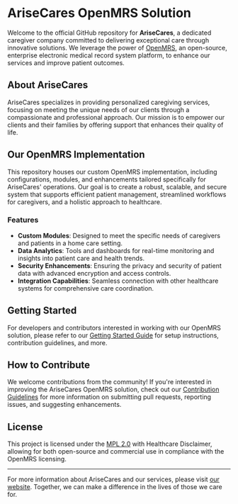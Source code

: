 # AriseCares OpenMRS Solution

Welcome to the official GitHub repository for **AriseCares**, a dedicated caregiver company committed to delivering exceptional care through innovative solutions. We leverage the power of [OpenMRS](https://openmrs.org/), an open-source, enterprise electronic medical record system platform, to enhance our services and improve patient outcomes.

## About AriseCares

AriseCares specializes in providing personalized caregiving services, focusing on meeting the unique needs of our clients through a compassionate and professional approach. Our mission is to empower our clients and their families by offering support that enhances their quality of life.

## Our OpenMRS Implementation

This repository houses our custom OpenMRS implementation, including configurations, modules, and enhancements tailored specifically for AriseCares' operations. Our goal is to create a robust, scalable, and secure system that supports efficient patient management, streamlined workflows for caregivers, and a holistic approach to healthcare.

### Features

- **Custom Modules**: Designed to meet the specific needs of caregivers and patients in a home care setting.
- **Data Analytics**: Tools and dashboards for real-time monitoring and insights into patient care and health trends.
- **Security Enhancements**: Ensuring the privacy and security of patient data with advanced encryption and access controls.
- **Integration Capabilities**: Seamless connection with other healthcare systems for comprehensive care coordination.

## Getting Started

For developers and contributors interested in working with our OpenMRS solution, please refer to our [Getting Started Guide](LINK_TO_GUIDE) for setup instructions, contribution guidelines, and more.

## How to Contribute

We welcome contributions from the community! If you're interested in improving the AriseCares OpenMRS solution, check out our [Contribution Guidelines](LINK_TO_CONTRIBUTION_GUIDELINES) for more information on submitting pull requests, reporting issues, and suggesting enhancements.

## License

This project is licensed under the [MPL 2.0](https://www.mozilla.org/en-US/MPL/2.0/) with Healthcare Disclaimer, allowing for both open-source and commercial use in compliance with the OpenMRS licensing.

---

For more information about AriseCares and our services, please visit [our website](LINK_TO_WEBSITE). Together, we can make a difference in the lives of those we care for.

